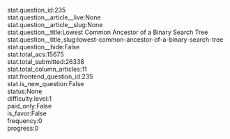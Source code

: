 stat.question_id:235  
stat.question__article__live:None  
stat.question__article__slug:None  
stat.question__title:Lowest Common Ancestor of a Binary Search Tree  
stat.question__title_slug:lowest-common-ancestor-of-a-binary-search-tree  
stat.question__hide:False  
stat.total_acs:15675  
stat.total_submitted:26338  
stat.total_column_articles:11  
stat.frontend_question_id:235  
stat.is_new_question:False  
status:None  
difficulty.level:1  
paid_only:False  
is_favor:False  
frequency:0  
progress:0  
